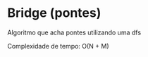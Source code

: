 # Bridge (pontes)

<!-- DESCRIPTION -->
Algoritmo que acha pontes utilizando uma dfs
<!-- DESCRIPTION -->

Complexidade de tempo: O(N + M)
